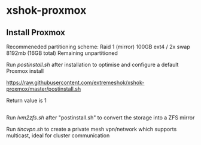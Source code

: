# xshok-proxmox

## Install Proxmox
Recommeneded partitioning scheme:
Raid 1 (mirror) 100GB ext4 /
2x swap 8192mb (16GB total)
Remaining unpartitioned

Run *postinstall.sh* after installation to optimise and configure a default Proxmox install

https://raw.githubusercontent.com/extremeshok/xshok-proxmox/master/postinstall.sh

Return value is 1

## 

Run *lvm2zfs.sh* after "postinstall.sh" to convert the storage into a ZFS mirror

Run *tincvpn.sh* to create a private mesh vpn/network which supports multicast, ideal for cluster communication
